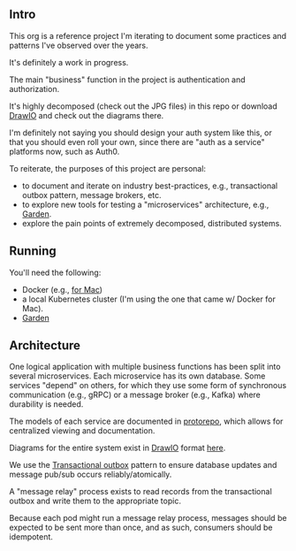 ## Intro
This org is a reference project I'm iterating to document some practices and patterns I've observed over the years.

It's definitely a work in progress.

The main "business" function in the project is authentication and authorization.

It's highly decomposed (check out the JPG files) in this repo or download [DrawIO](https://github.com/jgraph/drawio-desktop)
and check out the diagrams there.

I'm definitely not saying you should design your auth system like this, or that you should even roll your own, since
there are "auth as a service" platforms now, such as Auth0.

To reiterate, the purposes of this project are personal:
* to document and iterate on industry best-practices, e.g., transactional outbox pattern, message brokers, etc.
* to explore new tools for testing a "microservices" architecture, e.g., [Garden](https://garden.io/).
* explore the pain points of extremely decomposed, distributed systems.

## Running
You'll need the following:
* Docker (e.g., [for Mac](https://docs.docker.com/docker-for-mac/))
* a local Kubernetes cluster (I'm using the one that came w/ Docker for Mac).
* [Garden](https://garden.io/)

## Architecture
One logical application with multiple business functions has been split into several microservices.
Each microservice has its own database. Some services "depend" on others, for which they use
some form of synchronous communication (e.g., gRPC) or a message broker (e.g., Kafka) where durability is needed.

The models of each service are documented in [protorepo](https://github.com/AlpacaLabs/protorepo),
which allows for centralized viewing and documentation.

Diagrams for the entire system exist in [DrawIO](https://github.com/jgraph/drawio-desktop) format 
[here](https://github.com/AlpacaLabs/getting-started/blob/master/architecture.drawio).

We use the [Transactional outbox](https://microservices.io/patterns/data/transactional-outbox.html)
pattern to ensure database updates and message pub/sub occurs reliably/atomically.

A "message relay" process exists to read records from the transactional outbox and write them to the appropriate topic.

Because each pod might run a message relay process, messages should be expected to be sent more than once, and as such, consumers should be idempotent.
